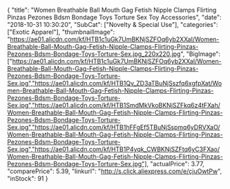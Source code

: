 {
	"title": "Women Breathable Ball Mouth Gag Fetish Nipple Clamps Flirting Pinzas Pezones Bdsm Bondage Toys Torture Sex Toy Accessories",
	"date": "2018-10-31 10:30:20",
	"SubCat": ["Novelty & Special Use"],
	"categories": ["Exotic Apparel"],
	"thumbnailImage": "https://ae01.alicdn.com/kf/HTB1c1uGk7UmBKNjSZFOq6yb2XXaI/Women-Breathable-Ball-Mouth-Gag-Fetish-Nipple-Clamps-Flirting-Pinzas-Pezones-Bdsm-Bondage-Toys-Torture-Sex.jpg_220x220.jpg",
	"BigImage": ["https://ae01.alicdn.com/kf/HTB1c1uGk7UmBKNjSZFOq6yb2XXaI/Women-Breathable-Ball-Mouth-Gag-Fetish-Nipple-Clamps-Flirting-Pinzas-Pezones-Bdsm-Bondage-Toys-Torture-Sex.jpg","https://ae01.alicdn.com/kf/HTB1Qv_ZD3aTBuNjSszfq6xgfpXat/Women-Breathable-Ball-Mouth-Gag-Fetish-Nipple-Clamps-Flirting-Pinzas-Pezones-Bdsm-Bondage-Toys-Torture-Sex.jpg","https://ae01.alicdn.com/kf/HTB1SmdMkVkoBKNjSZFkq6z4tFXah/Women-Breathable-Ball-Mouth-Gag-Fetish-Nipple-Clamps-Flirting-Pinzas-Pezones-Bdsm-Bondage-Toys-Torture-Sex.jpg","https://ae01.alicdn.com/kf/HTB1hFFgEf5TBuNjSspmq6yDRVXaO/Women-Breathable-Ball-Mouth-Gag-Fetish-Nipple-Clamps-Flirting-Pinzas-Pezones-Bdsm-Bondage-Toys-Torture-Sex.jpg","https://ae01.alicdn.com/kf/HTB1P4yqk_CWBKNjSZFtq6yC3FXao/Women-Breathable-Ball-Mouth-Gag-Fetish-Nipple-Clamps-Flirting-Pinzas-Pezones-Bdsm-Bondage-Toys-Torture-Sex.jpg"],
	"actualPrice": 3.77,
	"comparePrice": 5.39,
	"linkurl": "http://s.click.aliexpress.com/e/cjuOwtPw",
	"inStock": 91
}
